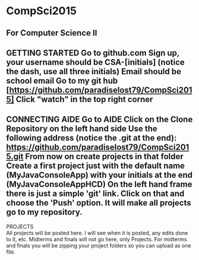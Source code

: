 # CompSci2015
For Computer Science II
---------------------------------------------------
GETTING STARTED
Go to github.com
Sign up, your username should be CSA-[initials] (notice the dash, use all three initials)
Email should be school email
Go to my git hub [https://github.com/paradiselost79/CompSci2015]
Click "watch" in the top right corner
---------------------------------------------------
CONNECTING AIDE
Go to AIDE
Click on the Clone Repository on the left hand side
Use the following address (notice the .git at the end): https://github.com/paradiselost79/CompSci2015.git
From now on create projects in that folder
Create a first project just with the default name (MyJavaConsoleApp) with your initials at the end (MyJavaConsoleAppHCD)
On the left hand frame there is just a simple 'git' link. Click on that and choose the 'Push' option. It will make all projects go to my repository.
---------------------------------------------------
PROJECTS<br/>
All projects will be posted here. I will see when it is posted, any edits done to it, etc. Midterms and finals will not go here, only Projects. For midterms and finals you will be zipping your project folders so you can upload as one file.
